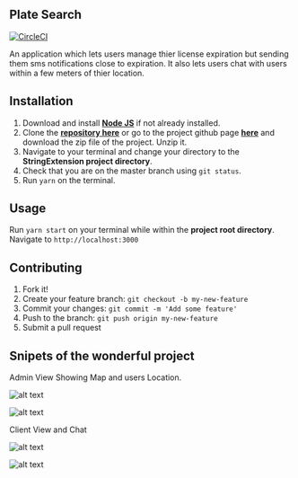 
## Plate Search

[![CircleCI](https://circleci.com/gh/jadewale/PlateSearch.svg?style=svg&circle-token=15f4a483e9cd1ce3e6f4355bf94308d359fd2c9a)](https://circleci.com/gh/jadewale/PlateSearch)

An application which lets users manage thier license expiration but sending them sms notifications close to expiration. It also lets users chat with users within a few meters of thier location. 

## Installation

1. Download and install [**Node JS**](https://nodejs.org/en/) if not already installed.  
1. Clone the [**repository here**](https://github.com/andela-jadewale/PlateSearch.git) or go to the project github page [**here**](https://github.com/andela-jadewale/PlateSearch/) and download the zip file of the project. Unzip it.
1. Navigate to your terminal and change your directory to the **StringExtension project directory**.
1. Check that you are on the master branch using `git status`.
1. Run `yarn` on the terminal.

## Usage
Run `yarn start` on your terminal while within the **project root directory**.
Navigate to `http://localhost:3000`

## Contributing
1. Fork it!
1. Create your feature branch: `git checkout -b my-new-feature`
1. Commit your changes: `git commit -m 'Add some feature'`
1. Push to the branch: `git push origin my-new-feature`
1. Submit a pull request

## Snipets of the wonderful project

Admin View Showing Map and users Location.

![alt text](http://res.cloudinary.com/dd58mfinr/image/upload/v1528156936/Screen_Shot_2018-06-04_at_6.02.10_PM_ps6b0n.png)


![alt text](http://res.cloudinary.com/dd58mfinr/image/upload/v1528156859/Screen_Shot_2018-06-04_at_5.59.42_PM_g3kxmo.png)

Client View and Chat

![alt text](http://res.cloudinary.com/dd58mfinr/image/upload/v1528156866/Screen_Shot_2018-06-04_at_5.59.58_PM_tg5hke.png)


![alt text](http://res.cloudinary.com/dd58mfinr/image/upload/v1528156851/Screen_Shot_2018-06-04_at_5.57.55_PM_z8tgja.png)


